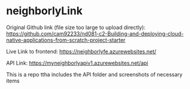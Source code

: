 # neighborlyLink
Original Github link (file size too large to upload directly): https://github.com/cam92233/nd081-c2-Building-and-deploying-cloud-native-applications-from-scratch-project-starter

Live Link to frontend: https://neighborlyfe.azurewebsites.net/

API Link: https://myneighborlyapiv1.azurewebsites.net/api

This is a repo ttha includes the API folder and screenshots of necessary items
